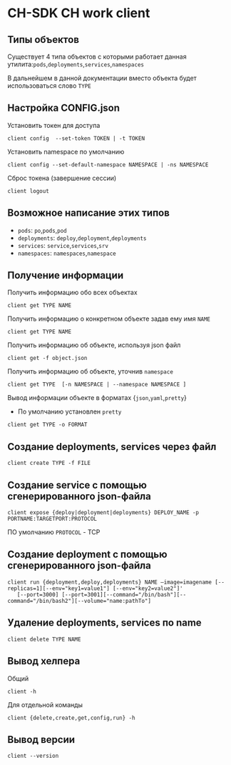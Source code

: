 # CH-SDK CH work client


## Типы объектов 

Существует 4 типа объектов с которыми работает данная утилита:`pods`,`deployments`,`services`,`namespaces`

В дальнейшем в данной документации вместо объекта будет использоваться слово `TYPE`

## Настройка CONFIG.json
Установить токен для доступа
```
client config  --set-token TOKEN | -t TOKEN
```


Установить namespace по умолчанию
```
client config --set-default-namespace NAMESPACE | -ns NAMESPACE
```

Сброс токена (завершение сессии)
```
client logout
```

## Возможное написание этих типов

- `pods`: `po`,`pods`,`pod`
- `deployments`: `deploy`,`deployment`,`deployments`
- `services`: `service`,`services`,`srv`
- `namespaces`: `namespaces`,`namespace`

## Получение информации

Получить информацию обо всех объектах 

```
client get TYPE NAME
```

Получить информацию о конкретном объекте задав ему имя `NAME`

```
client get TYPE NAME
```

Получить информацию об объекте, используя json файл

```
client get -f object.json
```

Получить информацию об объекте, уточнив `namespace`

```
client get TYPE  [-n NAMESPACE | --namespace NAMESPACE ]
```

Вывод информации объекте в форматах {`json`,`yaml`,`pretty`}
- По умолчанию установлен `pretty`
```
client get TYPE -o FORMAT
```

## Создание deployments, services через файл

```
client create TYPE -f FILE
```

## Создание service с помощью сгенерированного json-файла
```
client expose {deploy|deployment|deployments} DEPLOY_NAME -p PORTNAME:TARGETPORT:PROTOCOL
```
ПО умолчанию `PROTOCOL` - TCP

## Создание deployment с помощью сгенерированного json-файла
```
client run {deployment,deploy,deployments} NAME —image=imagename [--replicas=1][--env="key1=value1"] [--env="key2=value2"]'
   [--port=3000] [--port=3001][--command="/bin/bash"][--command="/bin/bash2"][--volume="name:pathTo"]
```


## Удаление deployments, services по name
```
client delete TYPE NAME
```

## Вывод хелпера

Общий

```
client -h
```

Для отдельной команды

```
client {delete,create,get,config,run} -h
```

## Вывод версии

```
client --version
```

